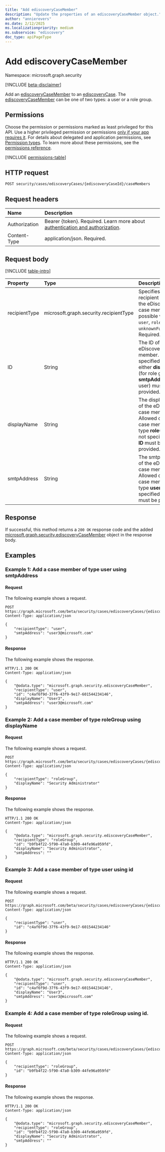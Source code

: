 ```yaml
---
title: "Add ediscoveryCaseMember"
description: "Update the properties of an ediscoveryCaseMember object."
author: "annierevers"
ms.date: 2/12/2025
ms.localizationpriority: medium
ms.subservice: "ediscovery"
doc_type: apiPageType
---
```


# Add ediscoveryCaseMember

Namespace: microsoft.graph.security

[!INCLUDE [beta-disclaimer](../../includes/beta-disclaimer.md)]

Add an [ediscoveryCaseMember](../resources/security-ediscoverycasemember.md) to an [ediscoveryCase](../resources/security-ediscoverycase.md). The [ediscoveryCaseMember](../resources/security-ediscoverycasemember.md) can be one of two types: a user or a role group.

## Permissions

Choose the permission or permissions marked as least privileged for this API. Use a higher privileged permission or permissions [only if your app requires it](/graph/permissions-overview#best-practices-for-using-microsoft-graph-permissions). For details about delegated and application permissions, see [Permission types](/graph/permissions-overview#permission-types). To learn more about these permissions, see the [permissions reference](/graph/permissions-reference).

<!-- {
  "blockType": "permissions",
  "name": "security-ediscoverycasemember-update-permissions"
}
-->
[!INCLUDE [permissions-table](../includes/permissions/security-ediscoverycasemember-add-permissions.md)]

## HTTP request

<!-- {
  "blockType": "ignored"
}
-->
``` http
POST security/cases/ediscoveryCases/{ediscoveryCaseId}/caseMembers
```

## Request headers

|Name|Description|
|:---|:---|
|Authorization|Bearer {token}. Required. Learn more about [authentication and authorization](/graph/auth/auth-concepts).|
|Content-Type|application/json. Required.|

## Request body

[!INCLUDE [table-intro](../../includes/update-property-table-intro.md)]

|Property|Type|Description|
|:---|:---|:---|
|recipientType|microsoft.graph.security.recipientType|Specifies the recipient type of the eDiscovery case member. The possible values are: `user`, `roleGroup`, `unknownFutureValue`. Required.|
|ID|String|The ID of the eDiscovery case member. If not specified, then either **displayName** (for role group) or **smtpAddress** (for user) must be provided.|
|displayName|String|The display name of the eDiscovery case member. Allowed only for case members of type **roleGroup**. If not specified, then **ID** must be provided. |
|smtpAddress|String|The smtp address of the eDiscovery case member. Allowed only for case members of type **user**. If not specified, then **ID** must be provided. |

## Response

If successful, this method returns a `200 OK` response code and the added [microsoft.graph.security.ediscoveryCaseMember](../resources/security-ediscoverycasemember.md) object in the response body.

## Examples

### Example 1: Add a case member of type **user** using **smtpAddress**
#### Request

The following example shows a request.
<!-- {
  "blockType": "request",
  "name": "user/smtp"
}
-->
``` http
POST https://graph.microsoft.com/beta/security/cases/ediscoveryCases/{ediscoveryCaseId}/caseMembers
Content-Type: application/json

{
    "recipientType": "user",
    "smtpAddress": "user3@microsoft.com"
}
```


#### Response

The following example shows the response.
<!-- {
  "blockType": "response",
  "name": "user/smtp"
  "@odata.type": "microsoft.graph.security.ediscoveryCaseMember"
}
-->
``` http
HTTP/1.1 200 OK
Content-Type: application/json

{  
    "@odata.type": "microsoft.graph.security.ediscoveryCaseMember",
    "recipientType": "user",
    "id": "c4af6f9d-37f6-43f9-9e17-601544234146",
    "displayName": "User3",
    "smtpAddress": "user3@microsoft.com"
}
```

### Example 2: Add a case member of type **roleGroup** using **displayName**
#### Request

The following example shows a request.
<!-- {
  "blockType": "request",
  "name": "roleGroup/displayName"
}
-->
``` http
POST https://graph.microsoft.com/beta/security/cases/ediscoveryCases/{ediscoveryCaseId}/caseMembers
Content-Type: application/json

{
    "recipientType": "roleGroup",
    "displayName": "Security Administrator"
}
```

#### Response

The following example shows the response.
<!-- {
  "blockType": "response",
  "name": "roleGroup/displayName",
  "@odata.type": "microsoft.graph.security.ediscoveryCaseMember"
}
-->
``` http
HTTP/1.1 200 OK
Content-Type: application/json

{
    "@odata.type": "microsoft.graph.security.ediscoveryCaseMember",
    "recipientType": "roleGroup",
    "id": "b9fb4f22-5f90-47a0-b309-44fe96a959fd",
    "displayName": "Security Administrator",
    "smtpAddress": ""
}
```

### Example 3: Add a case member of type **user** using **id**
#### Request

The following example shows a request.
<!-- {
  "blockType": "request",
  "name": "user/id"
}
-->
``` http
POST https://graph.microsoft.com/beta/security/cases/ediscoveryCases/{ediscoveryCaseId}/caseMembers
Content-Type: application/json

{
    "recipientType": "user",
    "id": "c4af6f9d-37f6-43f9-9e17-601544234146"
}
```


#### Response

The following example shows the response.
<!-- {
  "blockType": "response",
  "name": "user/id",
  "@odata.type": "microsoft.graph.security.ediscoveryCaseMember"
}
-->
``` http
HTTP/1.1 200 OK
Content-Type: application/json

{
    "@odata.type": "microsoft.graph.security.ediscoveryCaseMember",
    "recipientType": "user",
    "id": "c4af6f9d-37f6-43f9-9e17-601544234146",
    "displayName": "User3",
    "smtpAddress": "user3@microsoft.com"
}
```

### Example 4: Add a case member of type **roleGroup** using **id**.
#### Request

The following example shows a request.
<!-- {
  "blockType": "request",
  "name": "roleGroup/id"
}
-->
``` http
POST https://graph.microsoft.com/beta/security/cases/ediscoveryCases/{ediscoveryCaseId}/caseMembers
Content-Type: application/json

{
    "recipientType": "roleGroup",
    "id": "b9fb4f22-5f90-47a0-b309-44fe96a959fd"
}
```

#### Response

The following example shows the response.
<!-- {
  "blockType": "response",
  "name": "roleGroup/id",
  "@odata.type": "microsoft.graph.security.ediscoveryCaseMember"
}
-->
``` http
HTTP/1.1 200 OK
Content-Type: application/json

{
    "@odata.type": "microsoft.graph.security.ediscoveryCaseMember",
    "recipientType": "roleGroup",
    "id": "b9fb4f22-5f90-47a0-b309-44fe96a959fd",
    "displayName": "Security Administrator",
    "smtpAddress": ""
}
```
